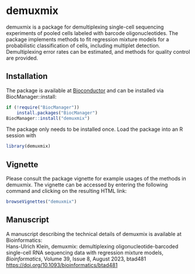 # demuxmix

demuxmix is a package for demultiplexing single-cell sequencing experiments
of pooled cells labeled with barcode oligonucleotides. The package
implements methods to fit regression mixture models for a probabilistic
classification of cells, including multiplet detection. Demultiplexing
error rates can be estimated, and methods for quality control are provided.


## Installation

The package is available at [Bioconductor](https://bioconductor.org)
and can be installed via BiocManager::install:

``` r
if (!require("BiocManager"))
    install.packages("BiocManager")
BiocManager::install("demuxmix")
```
The package only needs to be installed once. Load the package into an R
session with

``` r
library(demuxmix)
```


## Vignette

Please consult the package vignette for example usages of the methods
in demuxmix. The vignette can be accessed by entering the following
command and clicking on the resulting HTML link:

``` r
browseVignettes("demuxmix")
```


## Manuscript

A manuscript describing the technical details of demuxmix is
available at Bioinformatics:  
Hans-Ulrich Klein, demuxmix: demultiplexing oligonucleotide-barcoded
single-cell RNA sequencing data with regression mixture models,
*Bioinformatics*, Volume 39, Issue 8, August 2023, btad481  
<https://doi.org/10.1093/bioinformatics/btad481>
